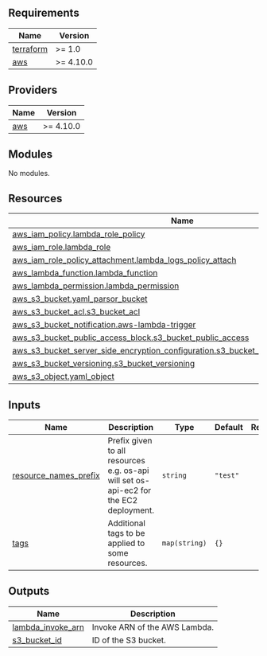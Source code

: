 <!-- BEGIN_TF_DOCS -->
## Requirements

| Name | Version |
|------|---------|
| <a name="requirement_terraform"></a> [terraform](#requirement\_terraform) | >= 1.0 |
| <a name="requirement_aws"></a> [aws](#requirement\_aws) | >= 4.10.0 |

## Providers

| Name | Version |
|------|---------|
| <a name="provider_aws"></a> [aws](#provider\_aws) | >= 4.10.0 |

## Modules

No modules.

## Resources

| Name | Type |
|------|------|
| [aws_iam_policy.lambda_role_policy](https://registry.terraform.io/providers/hashicorp/aws/latest/docs/resources/iam_policy) | resource |
| [aws_iam_role.lambda_role](https://registry.terraform.io/providers/hashicorp/aws/latest/docs/resources/iam_role) | resource |
| [aws_iam_role_policy_attachment.lambda_logs_policy_attach](https://registry.terraform.io/providers/hashicorp/aws/latest/docs/resources/iam_role_policy_attachment) | resource |
| [aws_lambda_function.lambda_function](https://registry.terraform.io/providers/hashicorp/aws/latest/docs/resources/lambda_function) | resource |
| [aws_lambda_permission.lambda_permission](https://registry.terraform.io/providers/hashicorp/aws/latest/docs/resources/lambda_permission) | resource |
| [aws_s3_bucket.yaml_parsor_bucket](https://registry.terraform.io/providers/hashicorp/aws/latest/docs/resources/s3_bucket) | resource |
| [aws_s3_bucket_acl.s3_bucket_acl](https://registry.terraform.io/providers/hashicorp/aws/latest/docs/resources/s3_bucket_acl) | resource |
| [aws_s3_bucket_notification.aws-lambda-trigger](https://registry.terraform.io/providers/hashicorp/aws/latest/docs/resources/s3_bucket_notification) | resource |
| [aws_s3_bucket_public_access_block.s3_bucket_public_access](https://registry.terraform.io/providers/hashicorp/aws/latest/docs/resources/s3_bucket_public_access_block) | resource |
| [aws_s3_bucket_server_side_encryption_configuration.s3_bucket_encryption_configuration](https://registry.terraform.io/providers/hashicorp/aws/latest/docs/resources/s3_bucket_server_side_encryption_configuration) | resource |
| [aws_s3_bucket_versioning.s3_bucket_versioning](https://registry.terraform.io/providers/hashicorp/aws/latest/docs/resources/s3_bucket_versioning) | resource |
| [aws_s3_object.yaml_object](https://registry.terraform.io/providers/hashicorp/aws/latest/docs/resources/s3_object) | resource |

## Inputs

| Name | Description | Type | Default | Required |
|------|-------------|------|---------|:--------:|
| <a name="input_resource_names_prefix"></a> [resource\_names\_prefix](#input\_resource\_names\_prefix) | Prefix given to all resources e.g. os-api will set os-api-ec2 for the EC2 deployment. | `string` | `"test"` | no |
| <a name="input_tags"></a> [tags](#input\_tags) | Additional tags to be applied to some resources. | `map(string)` | `{}` | no |

## Outputs

| Name | Description |
|------|-------------|
| <a name="output_lambda_invoke_arn"></a> [lambda\_invoke\_arn](#output\_lambda\_invoke\_arn) | Invoke ARN of the AWS Lambda. |
| <a name="output_s3_bucket_id"></a> [s3\_bucket\_id](#output\_s3\_bucket\_id) | ID of the S3 bucket. |
<!-- END_TF_DOCS -->
